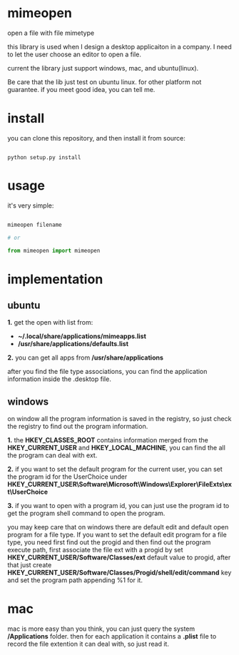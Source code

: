 # mimeopen

open a file with file mimetype

this library is used when I design a desktop applicaiton in a
company. I need to let the user choose an editor to open a file.

current the library just support windows, mac, and ubuntu(linux).

Be care that the lib just test on ubuntu linux. for other platform
not guarantee. if you meet good idea, you can tell me.

# install

you can clone this repository, and then install it from source:

``` shell

python setup.py install

```

# usage

it's very simple:

``` python

mimeopen filename

# or

from mimeopen import mimeopen

```

# implementation

## ubuntu

**1.** get the open with list from:

- **~/.local/share/applications/mimeapps.list**
- **/usr/share/applications/defaults.list**

**2.** you can get all apps from **/usr/share/applications**

after you find the file type associations, you can find the application
information inside the .desktop file.

## windows

on window all the program information is saved in the registry, so just check the
registry to find out the program information.

**1.** the **HKEY_CLASSES_ROOT** contains information merged from the **HKEY_CURRENT_USER**
and **HKEY_LOCAL_MACHINE**, you can find the all the program can deal with ext.

**2.** if you want to set the default program for the current user, you can set the
program id for the UserChoice under **HKEY_CURRENT_USER\Software\Microsoft\Windows\Explorer\FileExts\ext\UserChoice**

**3.** if you want to open with a program id, you can just use the program id to get
the program shell command to open the program.

you may keep care that on windows there are default edit and default open program for a
file type. If you want to set the default edit program for a file type, you need
first find out the progid and then find out the program execute path, first associate
the file ext with a progid by set **HKEY_CURRENT_USER/Software/Classes/ext** default value
to progid, after that just create **HKEY_CURRENT_USER/Software/Classes/Progid/shell/edit/command** key and set
the program path appending %1 for it.

# mac

mac is more easy than you think, you can just query the system **/Applications** folder.
then for each application it contains a **.plist** file to record the file extention it
can deal with, so just read it.
